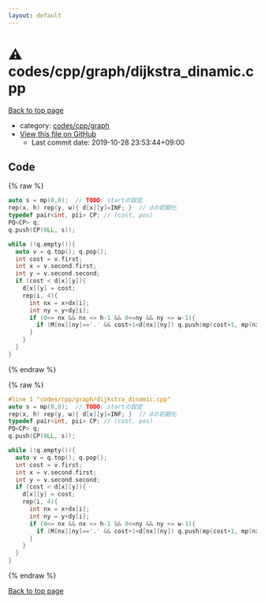 ```yaml
---
layout: default
---
```


<!-- mathjax config similar to math.stackexchange -->
<script type="text/javascript" async
  src="https://cdnjs.cloudflare.com/ajax/libs/mathjax/2.7.5/MathJax.js?config=TeX-MML-AM_CHTML">
</script>
<script type="text/x-mathjax-config">
  MathJax.Hub.Config({
    TeX: { equationNumbers: { autoNumber: "AMS" }},
    tex2jax: {
      inlineMath: [ ['$','$'] ],
      processEscapes: true
    },
    "HTML-CSS": { matchFontHeight: false },
    displayAlign: "left",
    displayIndent: "2em"
  });
</script>

<script type="text/javascript" src="https://cdnjs.cloudflare.com/ajax/libs/jquery/3.4.1/jquery.min.js"></script>
<script src="https://cdn.jsdelivr.net/npm/jquery-balloon-js@1.1.2/jquery.balloon.min.js" integrity="sha256-ZEYs9VrgAeNuPvs15E39OsyOJaIkXEEt10fzxJ20+2I=" crossorigin="anonymous"></script>
<script type="text/javascript" src="../../../../assets/js/copy-button.js"></script>
<link rel="stylesheet" href="../../../../assets/css/copy-button.css" />


# :warning: codes/cpp/graph/dijkstra_dinamic.cpp

<a href="../../../../index.html">Back to top page</a>

* category: <a href="../../../../index.html#3ec2d728d77befc78f832b5911706770">codes/cpp/graph</a>
* <a href="{{ site.github.repository_url }}/blob/master/codes/cpp/graph/dijkstra_dinamic.cpp">View this file on GitHub</a>
    - Last commit date: 2019-10-28 23:53:44+09:00




## Code

<a id="unbundled"></a>
{% raw %}
```cpp
auto s = mp(0,0);  // TODO: startの設定
rep(x, h) rep(y, w){ d[x][y]=INF; }  // dの初期化
typedef pair<int, pii> CP; // (cost, pos)
PQ<CP> q;
q.push(CP(0LL, s));

while (!q.empty()){
  auto v = q.top(); q.pop();
  int cost = v.first;
  int x = v.second.first;
  int y = v.second.second;
  if (cost < d[x][y]){
    d[x][y] = cost;
    rep(i, 4){
      int nx = x+dx[i];
      int ny = y+dy[i];
      if (0<= nx && nx <= h-1 && 0<=ny && ny <= w-1){
        if (M[nx][ny]=='.' && cost+1<d[nx][ny]) q.push(mp(cost+1, mp(nx, ny)));
      }
    }
  }
}

```
{% endraw %}

<a id="bundled"></a>
{% raw %}
```cpp
#line 1 "codes/cpp/graph/dijkstra_dinamic.cpp"
auto s = mp(0,0);  // TODO: startの設定
rep(x, h) rep(y, w){ d[x][y]=INF; }  // dの初期化
typedef pair<int, pii> CP; // (cost, pos)
PQ<CP> q;
q.push(CP(0LL, s));

while (!q.empty()){
  auto v = q.top(); q.pop();
  int cost = v.first;
  int x = v.second.first;
  int y = v.second.second;
  if (cost < d[x][y]){
    d[x][y] = cost;
    rep(i, 4){
      int nx = x+dx[i];
      int ny = y+dy[i];
      if (0<= nx && nx <= h-1 && 0<=ny && ny <= w-1){
        if (M[nx][ny]=='.' && cost+1<d[nx][ny]) q.push(mp(cost+1, mp(nx, ny)));
      }
    }
  }
}

```
{% endraw %}

<a href="../../../../index.html">Back to top page</a>

